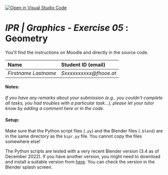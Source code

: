 [![Open in Visual Studio Code](https://classroom.github.com/assets/open-in-vscode-c66648af7eb3fe8bc4f294546bfd86ef473780cde1dea487d3c4ff354943c9ae.svg)](https://classroom.github.com/online_ide?assignment_repo_id=9849998&assignment_repo_type=AssignmentRepo)
# *IPR | Graphics - Exercise 05* : Geometry

You'll find the instructions on Moodle and directly in the source code.


|  Name                       |  Student ID (email)           |
|:--                          | :--                           |
| _Firstname Lastname_        |   _Sxxxxxxxxxx@fhooe.at_      |


#### Notes:

_If you have any remarks about your submission (e.g., you couldn't complete all tasks, you had troubles with a particular task...), please let your tutor know by adding a comment here or in the code._


#### Setup:
Make sure that the Python script files (`.py`) and the Blender files (`.blend`) are in the same directory as the `bipr.py` file. You cannot copy the files somewhere else!

The Python scripts are tested with a very recent Blender version (3.4 as of December 2022). If you have another version, you might need to download and install a suitable version from [here](https://download.blender.org/release/Blender3.4/). You can check the version in the Blender splash screen.
